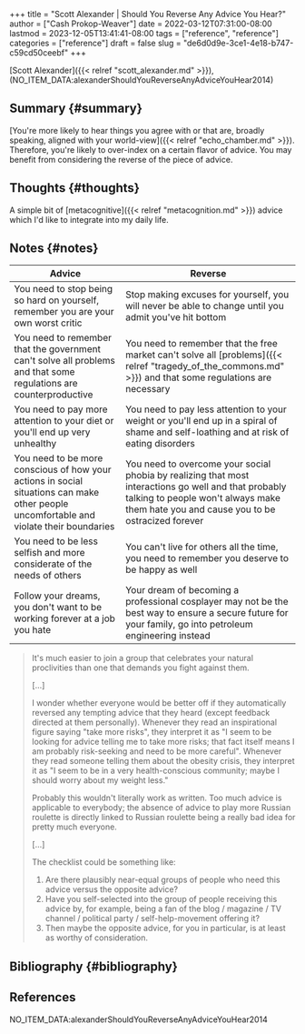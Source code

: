 +++
title = "Scott Alexander | Should You Reverse Any Advice You Hear?"
author = ["Cash Prokop-Weaver"]
date = 2022-03-12T07:31:00-08:00
lastmod = 2023-12-05T13:41:41-08:00
tags = ["reference", "reference"]
categories = ["reference"]
draft = false
slug = "de6d0d9e-3ce1-4e18-b747-c59cd50ceebf"
+++

[Scott Alexander]({{< relref "scott_alexander.md" >}}), (NO_ITEM_DATA:alexanderShouldYouReverseAnyAdviceYouHear2014)


## Summary {#summary}

[You're more likely to hear things you agree with or that are, broadly speaking, aligned with your world-view]({{< relref "echo_chamber.md" >}}). Therefore, you're likely to over-index on a certain flavor of advice. You may benefit from considering the reverse of the piece of advice.


## Thoughts {#thoughts}

A simple bit of [metacognitive]({{< relref "metacognition.md" >}}) advice which I'd like to integrate into my daily life.


## Notes {#notes}

| Advice                                                                                                                                  | Reverse                                                                                                                                                                                        |
|-----------------------------------------------------------------------------------------------------------------------------------------|------------------------------------------------------------------------------------------------------------------------------------------------------------------------------------------------|
| You need to stop being so hard on yourself, remember you are your own worst critic                                                      | Stop making excuses for yourself, you will never be able to change until you admit you've hit bottom                                                                                           |
| You need to remember that the government can't solve all problems and that some regulations are counterproductive                       | You need to remember that the free market can't solve all [problems]({{< relref "tragedy_of_the_commons.md" >}}) and that some regulations are necessary                                       |
| You need to pay more attention to your diet or you'll end up very unhealthy                                                             | You need to pay less attention to your weight or you'll end up in a spiral of shame and self-loathing and at risk of eating disorders                                                          |
| You need to be more conscious of how your actions in social situations can make other people uncomfortable and violate their boundaries | You need to overcome your social phobia by realizing that most interactions go well and that probably talking to people won't always make them hate you and cause you to be ostracized forever |
| You need to be less selfish and more considerate of the needs of others                                                                 | You can't live for others all the time, you need to remember you deserve to be happy as well                                                                                                   |
| Follow your dreams, you don't want to be working forever at a job you hate                                                              | Your dream of becoming a professional cosplayer may not be the best way to ensure a secure future for your family, go into petroleum engineering instead                                       |

> It's much easier to join a group that celebrates your natural proclivities than one that demands you fight against them.
>
> [...]
>
> I wonder whether everyone would be better off if they automatically reversed any tempting advice that they heard (except feedback directed at them personally). Whenever they read an inspirational figure saying "take more risks", they interpret it as "I seem to be looking for advice telling me to take more risks; that fact itself means I am probably risk-seeking and need to be more careful". Whenever they read someone telling them about the obesity crisis, they interpret it as "I seem to be in a very health-conscious community; maybe I should worry about my weight less."
>
> Probably this wouldn't literally work as written. Too much advice is applicable to everybody; the absence of advice to play more Russian roulette is directly linked to Russian roulette being a really bad idea for pretty much everyone.
>
> [...]
>
> The checklist could be something like:
>
> 1.  Are there plausibly near-equal groups of people who need this advice versus the opposite advice?
> 2.  Have you self-selected into the group of people receiving this advice by, for example, being a fan of the blog / magazine / TV channel / political party / self-help-movement offering it?
> 3.  Then maybe the opposite advice, for you in particular, is at least as worthy of consideration.


## Bibliography {#bibliography}

## References

<style>.csl-entry{text-indent: -1.5em; margin-left: 1.5em;}</style><div class="csl-bib-body">
  <div class="csl-entry">NO_ITEM_DATA:alexanderShouldYouReverseAnyAdviceYouHear2014</div>
</div>
